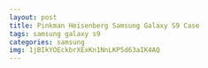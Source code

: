 ```yaml
---
layout: post
title: Pinkman Heisenberg Samsung Galaxy S9 Case
tags: samsung galaxy s9
categories: samsung
img: 1jBIkYOEckbrXExKn1NnLKP5d63aIK4AQ
---
```

